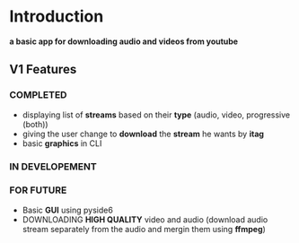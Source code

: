 # Introduction
**a basic app for downloading audio and videos from youtube**

## V1 Features

### COMPLETED
- displaying list of **streams** based on their **type** (audio, video, progressive (both))
- giving the user change to **download** the **stream** he wants by **itag**
- basic **graphics** in CLI
### IN DEVELOPEMENT

### FOR FUTURE
- Basic **GUI** using pyside6
- DOWNLOADING **HIGH QUALITY** video and audio (download audio stream separately from the audio and mergin them using **ffmpeg**)